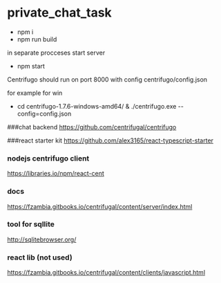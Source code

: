 # private_chat_task

- npm i
- npm run build

in separate procceses
start server
- npm start

Centrifugo should run on port 8000 with config centrifugo/config.json

for example for win
- cd centrifugo-1.7.6-windows-amd64/ & ./centrifugo.exe --config=config.json

###chat backend
https://github.com/centrifugal/centrifugo

###react starter kit
https://github.com/alex3165/react-typescript-starter


### nodejs centrifugo client
https://libraries.io/npm/react-cent

### docs
https://fzambia.gitbooks.io/centrifugal/content/server/index.html


### tool for sqllite
http://sqlitebrowser.org/

### react lib (not used)
https://fzambia.gitbooks.io/centrifugal/content/clients/javascript.html